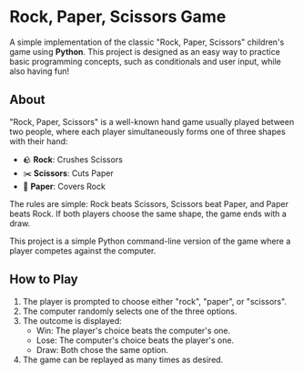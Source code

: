# Rock, Paper, Scissors Game

A simple implementation of the classic "Rock, Paper, Scissors" children's game using **Python**. This project is designed as an easy way to practice basic programming concepts, such as conditionals and user input, while also having fun!

## About
"Rock, Paper, Scissors" is a well-known hand game usually played between two people, where each player simultaneously forms one of three shapes with their hand:
- 🪨 **Rock**: Crushes Scissors
- ✂️ **Scissors**: Cuts Paper
- 📄 **Paper**: Covers Rock

The rules are simple: Rock beats Scissors, Scissors beat Paper, and Paper beats Rock. If both players choose the same shape, the game ends with a draw.

This project is a simple Python command-line version of the game where a player competes against the computer.

## How to Play
1. The player is prompted to choose either "rock", "paper", or "scissors".
2. The computer randomly selects one of the three options.
3. The outcome is displayed:
   - Win: The player's choice beats the computer's one.
   - Lose: The computer's choice beats the player's one.
   - Draw: Both chose the same option.
4. The game can be replayed as many times as desired.